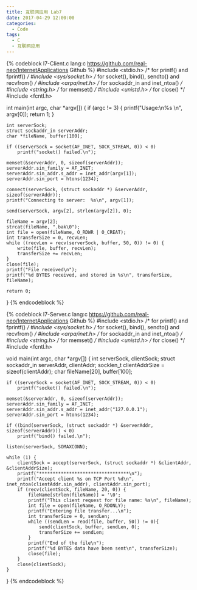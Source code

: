 ```yaml
---
title: 互联网应用 Lab7
date: 2017-04-29 12:00:00
categories:
  - Code
tags:
  - C
  - 互联网应用
---
```


{% codeblock l7-Client.c lang:c https://github.com/real-neo/InternetApplications Github %}
#include <stdio.h> /* for printf() and fprintf() */
#include <sys/socket.h> /* for socket(), bind(), sendto() and recvfrom() */
#include <arpa/inet.h> /* for sockaddr_in and inet_ntoa() */
#include <string.h> /* for memset() */
#include <unistd.h> /* for close() */
#include <fcntl.h>

int main(int argc, char *argv[]) {
	if (argc != 3) {
		printf("Usage:\n%s <IP Address> <File Name>\n", argv[0]);
		return 1;
	}

	int serverSock;
	struct sockaddr_in serverAddr;
	char *fileName, buffer[100];

	if ((serverSock = socket(AF_INET, SOCK_STREAM, 0)) < 0)
		printf("socket() failed.\n");

	memset(&serverAddr, 0, sizeof(serverAddr));
	serverAddr.sin_family = AF_INET;
	serverAddr.sin_addr.s_addr = inet_addr(argv[1]);
	serverAddr.sin_port = htons(1234);

	connect(serverSock, (struct sockaddr *) &serverAddr, sizeof(serverAddr));
	printf("Connecting to server:  %s\n", argv[1]);

	send(serverSock, argv[2], strlen(argv[2]), 0);

	fileName = argv[2];
	strcat(fileName, ".bak\0");
	int file = open(fileName, O_RDWR | O_CREAT);
	int transferSize = 0, recvLen;
	while ((recvLen = recv(serverSock, buffer, 50, 0)) != 0) {
		write(file, buffer, recvLen);
		transferSize += recvLen;
	}
	close(file);
	printf("File received\n");
	printf("%d BYTES received, and stored in %s\n", transferSize, fileName);

	return 0;
}
{% endcodeblock %}
<!--more-->
{% codeblock l7-Server.c lang:c https://github.com/real-neo/InternetApplications Github %}
#include <stdio.h> /* for printf() and fprintf() */
#include <sys/socket.h> /* for socket(), bind(), sendto() and recvfrom() */
#include <arpa/inet.h> /* for sockaddr_in and inet_ntoa() */
#include <string.h> /* for memset() */
#include <unistd.h> /* for close() */
#include <fcntl.h>

void main(int argc, char *argv[]) {
	int serverSock, clientSock;
	struct sockaddr_in serverAddr, clientAddr;
	socklen_t clientAddrSize = sizeof(clientAddr);
	char fileName[20], buffer[100];

	if ((serverSock = socket(AF_INET, SOCK_STREAM, 0)) < 0)
		printf("socket() failed.\n");

	memset(&serverAddr, 0, sizeof(serverAddr));
	serverAddr.sin_family = AF_INET;
	serverAddr.sin_addr.s_addr = inet_addr("127.0.0.1");
	serverAddr.sin_port = htons(1234);

	if ((bind(serverSock, (struct sockaddr *) &serverAddr, sizeof(serverAddr))) < 0)
		printf("bind() failed.\n");

	listen(serverSock, SOMAXCONN);

	while (1) {
		clientSock = accept(serverSock, (struct sockaddr *) &clientAddr, &clientAddrSize);
		printf("*********************************\n");
		printf("Accept client %s on TCP Port %d\n", inet_ntoa(clientAddr.sin_addr), clientAddr.sin_port);
		if (recv(clientSock, fileName, 20, 0)) {
			fileName[strlen(fileName)] = '\0';
			printf("This client request for file name: %s\n", fileName);
			int file = open(fileName, O_RDONLY);
			printf("Entering file transfer...\n");
			int transferSize = 0, sendLen;
			while ((sendLen = read(file, buffer, 50)) != 0){
				send(clientSock, buffer, sendLen, 0);
				transferSize += sendLen;
			}
			printf("End of the file\n");
			printf("%d BYTES data have been sent\n", transferSize);
			close(file);
		}
		close(clientSock);
	}
}
{% endcodeblock %}
